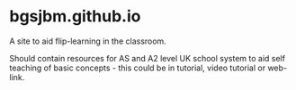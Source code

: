 # bgsjbm.github.io

A site to aid flip-learning in the classroom.

Should contain resources for AS and A2 level UK school system to aid self teaching of basic concepts - this could be in tutorial, video tutorial or web-link.
